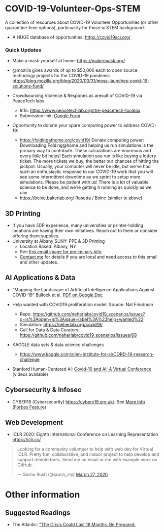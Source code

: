 # COVID-19-Volunteer-Ops-STEM
A collection of resources about COVID-19 Volunteer Opportunities (or other quarantine-time options), particualrly for those w STEM background.

- A HUGE database of opportunities: https://covid19sci.org/

### Quick Updates

- Make a mask yourself at home: https://makermask.org/ 

- @mozilla  gives awards of up to $50,000 each to open source technology projects for the COVID-19 pandemic  https://blog.mozilla.org/blog/2020/03/31/moss-launches-covid-19-solutions-fund/

- Crowdsourcing Violence & Respones as aresult of COVID-19 via PeaceTech labs 
  - Info: https://www.peacetechlab.org/the-peacetech-toolbox
  - Submission link: [Google Form](https://docs.google.com/forms/d/e/1FAIpQLSdJG9VvzrIU-ixlaPgRV2X5g1lE01KhfMsDOliwJqI7deTLRA/viewform)


- Opportunity to donate your spare computing power to address COVID-19: 
  - https://foldingathome.org/covid19/ Donate computing power: Downloading Folding@home and helping us run simulations is the primary way to contribute. These calculations are enormous and every little bit helps! Each simulation you run is like buying a lottery ticket. The more tickets we buy, the better our chances of hitting the jackpot. Usually, your computer will never be idle, but we’ve had such an enthusiastic response to our COVID-19 work that you will see some intermittent downtime as we sprint to setup more simulations. Please be patient with us! There is a lot of valuable science to be done, and we’re getting it running as quickly as we can.
  - https://boinc.bakerlab.org/ Rosetta / Boinc (similar to above)






## 3D Printing
- If you have 3DP experience, many universities or printer-holding locations are having their own initiatives. Reach out to them or consider offering them supplies. 
- University at Albany SUNY: PPE & 3D Printing 
  - Location Based: Albany, NY
  - See [this email image for preliminary info](https://github.com/jesparent/COVID-19-Volunteer-Ops-STEM/blob/master/COVID%20VOLUNTER.JPG).
  - [Contact me](https://sites.google.com/view/jesparent) for details if you are local and need access to this email and other updates.  

## AI Applications & Data
- "Mapping the Landscape of Artificial Intelligence Applications Against COVID-19" Bullock et al. [PDF on Google Doc](https://drive.google.com/file/d/1vDcb6HeS-hufNgqH0dDhIEGjuJpnnkzT/view)

- Help wanted with COVID19 proliferation model. Source: Nat Friedman
  - Repo: https://github.com/neherlab/covid19_scenarios/issues?q=is%3Aopen+is%3Aissue+label%3A%22help+wanted%22
  - Simulation: https://neherlab.org/covid19/
  - Call for Data & Data Curators: https://github.com/neherlab/covid19_scenarios/issues/69

- KAGGLE data sets & data science challenges
  - https://www.kaggle.com/allen-institute-for-ai/CORD-19-research-challenge 

- Stanford Human-Centered AI: [Covid-19 and AI: A Virtual Conference](https://hai.stanford.edu/events/covid-19-and-ai-virtual-conference/overview) (videos available) 

## Cybersecurity & Infosec

- CYBER19 (Cybersecurity) https://cyberv19.org.uk/. See [More Info (Forbes Feature)](https://www.forbes.com/sites/daveywinder/2020/03/23/meet-the-volunteer-covid-19-cyber-fighters-helping-healthcare-fight-the-hackers/#71efa68b6d82)


## Web Development

-  ICLR 2020: Eighth International Conference on Learning Representation https://iclr.cc/ 
<blockquote class="twitter-tweet"><p lang="en" dir="ltr">Looking for a community volunteer to help with web dev for Virtual ICLR. Pretty fun, collaborative, and indoor project to help develop and support remote tools. Send me an email or dm with example work on GitHub.</p>&mdash; Sasha Rush (@srush_nlp) <a href="https://twitter.com/srush_nlp/status/1243526344534884353?ref_src=twsrc%5Etfw">March 27, 2020</a></blockquote> 


# Other information
## Suggested Readings
- The Atlantic: ["The Crisis Could Last 18 Months. Be Prepared.](https://www.theatlantic.com/ideas/archive/2020/03/there-isnt-going-be-all-clear-signal/608512/?utm_campaign=the-atlantic)
